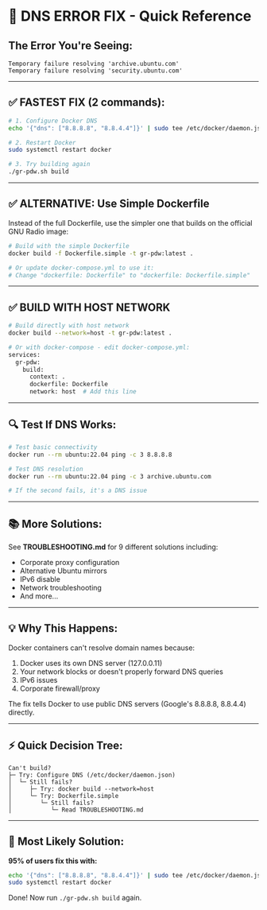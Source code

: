 # 🚨 DNS ERROR FIX - Quick Reference

## The Error You're Seeing:
```
Temporary failure resolving 'archive.ubuntu.com'
Temporary failure resolving 'security.ubuntu.com'
```

---

## ✅ FASTEST FIX (2 commands):

```bash
# 1. Configure Docker DNS
echo '{"dns": ["8.8.8.8", "8.8.4.4"]}' | sudo tee /etc/docker/daemon.json

# 2. Restart Docker
sudo systemctl restart docker

# 3. Try building again
./gr-pdw.sh build
```

---

## ✅ ALTERNATIVE: Use Simple Dockerfile

Instead of the full Dockerfile, use the simpler one that builds on the official GNU Radio image:

```bash
# Build with the simple Dockerfile
docker build -f Dockerfile.simple -t gr-pdw:latest .

# Or update docker-compose.yml to use it:
# Change "dockerfile: Dockerfile" to "dockerfile: Dockerfile.simple"
```

---

## ✅ BUILD WITH HOST NETWORK

```bash
# Build directly with host network
docker build --network=host -t gr-pdw:latest .

# Or with docker-compose - edit docker-compose.yml:
services:
  gr-pdw:
    build:
      context: .
      dockerfile: Dockerfile
      network: host  # Add this line
```

---

## 🔍 Test If DNS Works:

```bash
# Test basic connectivity
docker run --rm ubuntu:22.04 ping -c 3 8.8.8.8

# Test DNS resolution
docker run --rm ubuntu:22.04 ping -c 3 archive.ubuntu.com

# If the second fails, it's a DNS issue
```

---

## 📚 More Solutions:

See **TROUBLESHOOTING.md** for 9 different solutions including:
- Corporate proxy configuration
- Alternative Ubuntu mirrors
- IPv6 disable
- Network troubleshooting
- And more...

---

## 💡 Why This Happens:

Docker containers can't resolve domain names because:
1. Docker uses its own DNS server (127.0.0.11)
2. Your network blocks or doesn't properly forward DNS queries
3. IPv6 issues
4. Corporate firewall/proxy

The fix tells Docker to use public DNS servers (Google's 8.8.8.8, 8.8.4.4) directly.

---

## ⚡ Quick Decision Tree:

```
Can't build? 
├─ Try: Configure DNS (/etc/docker/daemon.json)
│  └─ Still fails?
│     ├─ Try: docker build --network=host
│     └─ Try: Dockerfile.simple
│        └─ Still fails?
│           └─ Read TROUBLESHOOTING.md
```

---

## 🎯 Most Likely Solution:

**95% of users fix this with:**
```bash
echo '{"dns": ["8.8.8.8", "8.8.4.4"]}' | sudo tee /etc/docker/daemon.json
sudo systemctl restart docker
```

Done! Now run `./gr-pdw.sh build` again.
